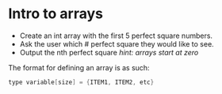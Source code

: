 # Intro to arrays

+ Create an int array with the first 5 perfect square numbers.
+ Ask the user which # perfect square they would like to see.
+ Output the nth perfect square *hint: arrays start at zero*

The format for defining an array is as such:

```cpp
type variable[size] = {ITEM1, ITEM2, etc}
```
